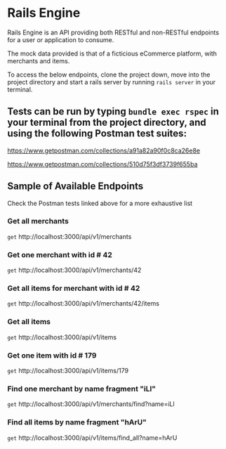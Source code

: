 # Rails Engine

Rails Engine is an API providing both RESTful and non-RESTful endpoints for a user or application to consume.

The mock data provided is that of a ficticious eCommerce platform, with merchants and items.

To access the below endpoints, clone the project down, move into the project directory and start a rails server by running `rails server` in your terminal.

## Tests can be run by typing `bundle exec rspec` in your terminal from the project directory, and using the following Postman test suites:

https://www.getpostman.com/collections/a91a82a90f0c8ca26e8e

https://www.getpostman.com/collections/510d75f3df3739f655ba

## Sample of Available Endpoints
Check the Postman tests linked above for a more exhaustive list

### Get all merchants
`get` http://localhost:3000/api/v1/merchants

### Get one merchant with id # 42
`get` http://localhost:3000/api/v1/merchants/42

### Get all items for merchant with id # 42
`get` http://localhost:3000/api/v1/merchants/42/items

### Get all items
`get` http://localhost:3000/api/v1/items

### Get one item with id # 179
`get` http://localhost:3000/api/v1/items/179

### Find one merchant by name fragment "iLl"
`get` http://localhost:3000/api/v1/merchants/find?name=iLl

### Find all items by name fragment "hArU"
`get` http://localhost:3000/api/v1/items/find_all?name=hArU

